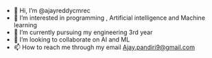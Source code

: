 - 👋 Hi, I’m @ajayreddycmrec
- 👀 I’m interested in programming , Artificial intelligence and Machine learning
- 🌱 I’m currently pursuing my engineering 3rd year
- 💞️ I’m looking to collaborate on AI and ML
- 📫 How to reach me through my email Ajay.pandiri9@gmail.com

<!---
ajayreddycmrec/ajayreddycmrec is a ✨ special ✨ repository because its `README.md` (this file) appears on your GitHub profile.
You can click the Preview link to take a look at your changes.
--->
